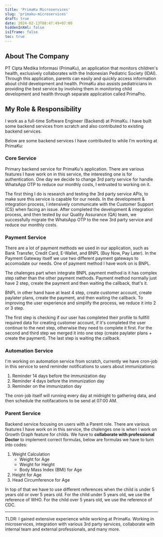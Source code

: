 ```yaml
---
title: 'PrimaKu Microservices'
slug: 'primaku-microservices'
draft: true
date: 2024-02-13T08:47:49+07:00
hiddenInXml: false
isIframe: false
toc: true
---
```


## About The Company

PT Cipta Medika Informasi (PrimaKu), an application that monitors children's health, exclusively collaborates with the Indonesian Pediatric Society (IDAI). Through this application, parents can easily and quickly access information about child development and health. PrimaKu also assists pediatricians in providing the best service by involving them in monitoring child development and health through separate application called PrimaPro.

## My Role & Responsibility

I work as a full-time Software Engineer (Backend) at PrimaKu. I have built some backend services from scratch and also contributed to existing backend services.

Below are some backend services I have contributed to while I’m working at PrimaKu:

### Core Service

Primary backend service for PrimaKu's application. There are various features I have work on in this service, the interesting one is for authentication. One day we decide to change 3rd party service for handle WhatsApp OTP to reduce our monthly costs, I entrusted to working on it.

The first thing I do is research and testing the 3rd party service APIs, to make sure this service is capable for our needs. In the development & integration process, I intensively communicate with the Customer Support (CS) when facing an issue. After completed the development & integration process, and then tested by our Quality Assurance (QA) team, we successfully migrate the WhatsApp OTP to the new 3rd party service and reduce our monthly costs.

### Payment Service

There are a lot of payment methods we used in our application, such as Bank Transfer, Credit Card, E-Wallet, and BNPL (Buy Now, Pay Later). In the Payment Gateway itself we use two different payment gateways to accomodate our needs. One of payment method I have work on is BNPL.

The chalenges part when integrate BNPL payment method is it has complex step rather than the other payment methods. Payment method normally just have 2 step, create the payment and then waiting the callback, that's it.

BNPL in other hand have at least 4 step, create customer account, create paylater plans, create the payment, and then waiting the callback. To improving the user experience and simplify the process, we reduce it into 2 or 3 step.

The first step is checking if our user has completed their profile to fullfill required data for creating customer account, if it's completed the user continue to the next step, otherwise they need to complete it first. For the second and third step we merged it into one step (create paylater plans + create the payment). The last step is waiting the callback.

### Automation Service

I'm working on automation service from scratch, currently we have cron-job in this service to send reminder notifications to users about immunizations:

1. Reminder 14 days before the immunization day
1. Reminder 4 days before the immunization day
1. Reminder on the immunization day

The cron-job itself will running every day at midnight to gathering data, and then schedule the notifacations to be send at 07:00 AM.

### Parent Service

Backend service focusing on users with a Parent role. There are various features I have work on in this service, the chalenges one is when I work on Growth Graph feature for childs. We have to **collaborate with professional Doctor** to implement correct formulas, below are formulas we have to turn into codes:

1. Weight Calculation
   - Weight for Age
   - Weight for Height
   - Body Mass Index (BMI) for Age
1. Height for Age
1. Head Circumference for Age

In top of that we have to use different references when the child is under 5 years old or over 5 years old. For the child under 5 years old, we use the reference of WHO. For the child over 5 years old, we use the reference of CDC.

---

TLDR: I gained extensive experience while working at PrimaKu. Working in microservices, integration with various 3rd party services, collaborate with internal team and external professionals, and many more.
